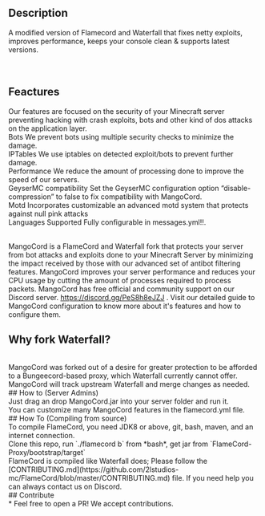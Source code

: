 

## Description
A modified version of Flamecord and Waterfall that fixes netty exploits, improves performance, keeps your console clean & supports latest versions.
<br><br><br>
## Feactures
Our features are focused on the security of your Minecraft server preventing hacking with crash exploits, bots and other kind of dos attacks on the application layer.
<br>
Bots
We prevent bots using multiple security checks to minimize the damage.
<br>
IPTables
We use iptables on detected exploit/bots to prevent further damage.
<br>
Performance
We reduce the amount of processing done to improve the speed of our servers.
<br>
GeyserMC compatibility
Set the GeyserMC configuration option “disable-compression” to false to fix compatibility with MangoCord.
<br>
Motd
Incorporates customizable an advanced motd system that protects against null pink attacks
<br>
Languages Supported
Fully configurable in messages.yml!!.
<br><br>

MangoCord is a FlameCord and Waterfall fork that protects your server from bot attacks and exploits done to your Minecraft Server by minimizing the impact received by those with our advanced set of antibot filtering features. MangoCord improves your server performance and reduces your CPU usage by cutting the amount of processes required to process packets. MangoCord has free official and community support on our Discord server. https://discord.gg/PeS8h8eJZJ . Visit our detailed guide to MangoCord configuration to know more about it's features and how to configure them.
<br>
## Why fork Waterfall?
<br>
MangoCord  was forked out of a desire for greater protection to be afforded to a Bungeecord-based proxy, which Waterfall currently cannot offer.
<br>
MangoCord  will track upstream Waterfall and merge changes as needed.
<br>
## How to (Server Admins)
<br>
Just drag an drop MangoCord.jar into your server folder and run it.
<br>
You can customize many MangoCord features in the flamecord.yml file.
<br>
## How To (Compiling from source)
<br>
To compile FlameCord, you need JDK8 or above, git, bash, maven, and an internet connection.
<br>
Clone this repo, run `./flamecord b` from *bash*, get jar from `FlameCord-Proxy/bootstrap/target`
<br>
FlameCord is compiled like Waterfall does; Please follow the [CONTRIBUTING.md](https://github.com/2lstudios-mc/FlameCord/blob/master/CONTRIBUTING.md) file. If you need help you can always contact us on Discord.
<br>
## Contribute
<br>
* Feel free to open a PR! We accept contributions.
